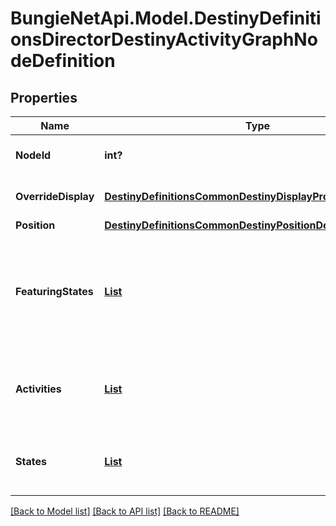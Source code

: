 # BungieNetApi.Model.DestinyDefinitionsDirectorDestinyActivityGraphNodeDefinition
## Properties

Name | Type | Description | Notes
------------ | ------------- | ------------- | -------------
**NodeId** | **int?** | An identifier for the Activity Graph Node, only guaranteed to be unique within its parent Activity Graph. | [optional] 
**OverrideDisplay** | [**DestinyDefinitionsCommonDestinyDisplayPropertiesDefinition**](DestinyDefinitionsCommonDestinyDisplayPropertiesDefinition.md) | The node *may* have display properties that override the active Activity&#39;s display properties. | [optional] 
**Position** | [**DestinyDefinitionsCommonDestinyPositionDefinition**](DestinyDefinitionsCommonDestinyPositionDefinition.md) | The position on the map for this node. | [optional] 
**FeaturingStates** | [**List<DestinyDefinitionsDirectorDestinyActivityGraphNodeFeaturingStateDefinition>**](DestinyDefinitionsDirectorDestinyActivityGraphNodeFeaturingStateDefinition.md) | The node may have various visual accents placed on it, or styles applied. These are the list of possible styles that the Node can have. The game iterates through each, looking for the first one that passes a check of the required game/character/account state in order to show that style, and then renders the node in that style. | [optional] 
**Activities** | [**List<DestinyDefinitionsDirectorDestinyActivityGraphNodeActivityDefinition>**](DestinyDefinitionsDirectorDestinyActivityGraphNodeActivityDefinition.md) | The node may have various possible activities that could be active for it, however only one may be active at a time. See the DestinyActivityGraphNodeActivityDefinition for details. | [optional] 
**States** | [**List<DestinyDefinitionsDirectorDestinyActivityGraphNodeStateEntry>**](DestinyDefinitionsDirectorDestinyActivityGraphNodeStateEntry.md) | Represents possible states that the graph node can be in. These are combined with some checking that happens in the game client and server to determine which state is actually active at any given time. | [optional] 

[[Back to Model list]](../README.md#documentation-for-models) [[Back to API list]](../README.md#documentation-for-api-endpoints) [[Back to README]](../README.md)

